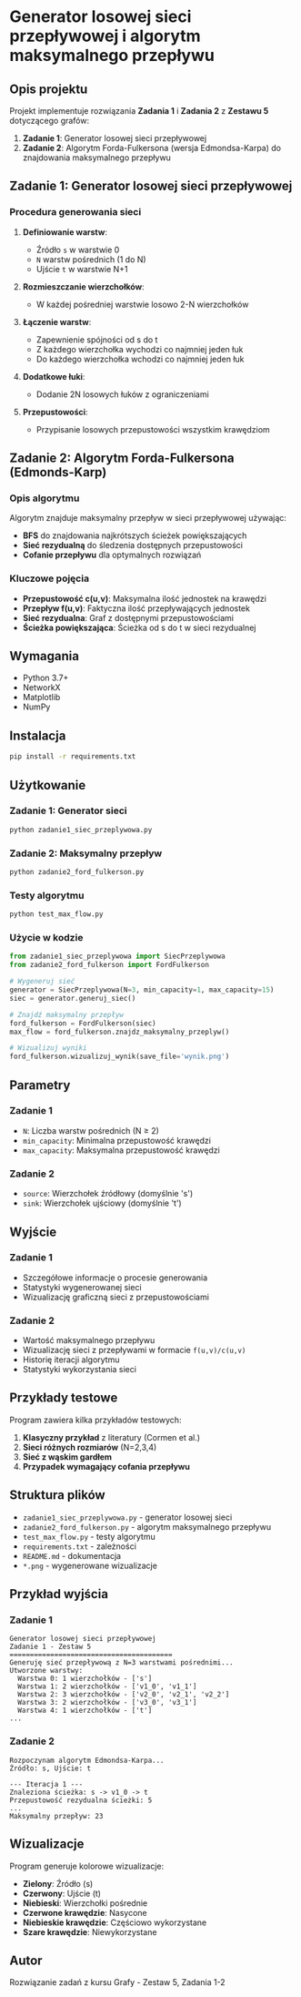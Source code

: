 # Generator losowej sieci przepływowej i algorytm maksymalnego przepływu

## Opis projektu

Projekt implementuje rozwiązania **Zadania 1** i **Zadania 2** z **Zestawu 5** dotyczącego grafów:

1. **Zadanie 1**: Generator losowej sieci przepływowej
2. **Zadanie 2**: Algorytm Forda-Fulkersona (wersja Edmondsa-Karpa) do znajdowania maksymalnego przepływu

## Zadanie 1: Generator losowej sieci przepływowej

### Procedura generowania sieci

1. **Definiowanie warstw**: 
   - Źródło `s` w warstwie 0
   - `N` warstw pośrednich (1 do N)
   - Ujście `t` w warstwie N+1

2. **Rozmieszczanie wierzchołków**: 
   - W każdej pośredniej warstwie losowo 2-N wierzchołków

3. **Łączenie warstw**: 
   - Zapewnienie spójności od s do t
   - Z każdego wierzchołka wychodzi co najmniej jeden łuk
   - Do każdego wierzchołka wchodzi co najmniej jeden łuk

4. **Dodatkowe łuki**: 
   - Dodanie 2N losowych łuków z ograniczeniami

5. **Przepustowości**: 
   - Przypisanie losowych przepustowości wszystkim krawędziom

## Zadanie 2: Algorytm Forda-Fulkersona (Edmonds-Karp)

### Opis algorytmu

Algorytm znajduje maksymalny przepływ w sieci przepływowej używając:

- **BFS** do znajdowania najkrótszych ścieżek powiększających
- **Sieć rezydualną** do śledzenia dostępnych przepustowości
- **Cofanie przepływu** dla optymalnych rozwiązań

### Kluczowe pojęcia

- **Przepustowość c(u,v)**: Maksymalna ilość jednostek na krawędzi
- **Przepływ f(u,v)**: Faktyczna ilość przepływających jednostek
- **Sieć rezydualna**: Graf z dostępnymi przepustowościami
- **Ścieżka powiększająca**: Ścieżka od s do t w sieci rezydualnej

## Wymagania

- Python 3.7+
- NetworkX
- Matplotlib
- NumPy

## Instalacja

```bash
pip install -r requirements.txt
```

## Użytkowanie

### Zadanie 1: Generator sieci

```bash
python zadanie1_siec_przeplywowa.py
```

### Zadanie 2: Maksymalny przepływ

```bash
python zadanie2_ford_fulkerson.py
```

### Testy algorytmu

```bash
python test_max_flow.py
```

### Użycie w kodzie

```python
from zadanie1_siec_przeplywowa import SiecPrzeplywowa
from zadanie2_ford_fulkerson import FordFulkerson

# Wygeneruj sieć
generator = SiecPrzeplywowa(N=3, min_capacity=1, max_capacity=15)
siec = generator.generuj_siec()

# Znajdź maksymalny przepływ
ford_fulkerson = FordFulkerson(siec)
max_flow = ford_fulkerson.znajdz_maksymalny_przeplyw()

# Wizualizuj wyniki
ford_fulkerson.wizualizuj_wynik(save_file='wynik.png')
```

## Parametry

### Zadanie 1
- `N`: Liczba warstw pośrednich (N ≥ 2)
- `min_capacity`: Minimalna przepustowość krawędzi
- `max_capacity`: Maksymalna przepustowość krawędzi

### Zadanie 2
- `source`: Wierzchołek źródłowy (domyślnie 's')
- `sink`: Wierzchołek ujściowy (domyślnie 't')

## Wyjście

### Zadanie 1
- Szczegółowe informacje o procesie generowania
- Statystyki wygenerowanej sieci
- Wizualizację graficzną sieci z przepustowościami

### Zadanie 2
- Wartość maksymalnego przepływu
- Wizualizację sieci z przepływami w formacie `f(u,v)/c(u,v)`
- Historię iteracji algorytmu
- Statystyki wykorzystania sieci

## Przykłady testowe

Program zawiera kilka przykładów testowych:

1. **Klasyczny przykład** z literatury (Cormen et al.)
2. **Sieci różnych rozmiarów** (N=2,3,4)
3. **Sieć z wąskim gardłem**
4. **Przypadek wymagający cofania przepływu**

## Struktura plików

- `zadanie1_siec_przeplywowa.py` - generator losowej sieci
- `zadanie2_ford_fulkerson.py` - algorytm maksymalnego przepływu
- `test_max_flow.py` - testy algorytmu
- `requirements.txt` - zależności
- `README.md` - dokumentacja
- `*.png` - wygenerowane wizualizacje

## Przykład wyjścia

### Zadanie 1
```
Generator losowej sieci przepływowej
Zadanie 1 - Zestaw 5
========================================
Generuję sieć przepływową z N=3 warstwami pośrednimi...
Utworzone warstwy:
  Warstwa 0: 1 wierzchołków - ['s']
  Warstwa 1: 2 wierzchołków - ['v1_0', 'v1_1']
  Warstwa 2: 3 wierzchołków - ['v2_0', 'v2_1', 'v2_2']
  Warstwa 3: 2 wierzchołków - ['v3_0', 'v3_1']
  Warstwa 4: 1 wierzchołków - ['t']
... 
```

### Zadanie 2
```
Rozpoczynam algorytm Edmondsa-Karpa...
Źródło: s, Ujście: t

--- Iteracja 1 ---
Znaleziona ścieżka: s -> v1_0 -> t
Przepustowość rezydualna ścieżki: 5
...
Maksymalny przepływ: 23
```

## Wizualizacje

Program generuje kolorowe wizualizacje:

- **Zielony**: Źródło (s)
- **Czerwony**: Ujście (t)  
- **Niebieski**: Wierzchołki pośrednie
- **Czerwone krawędzie**: Nasycone
- **Niebieskie krawędzie**: Częściowo wykorzystane
- **Szare krawędzie**: Niewykorzystane

## Autor

Rozwiązanie zadań z kursu Grafy - Zestaw 5, Zadania 1-2 